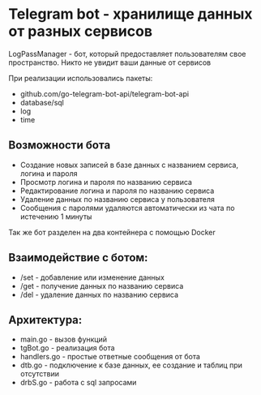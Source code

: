 # Telegram bot - хранилище данных от разных сервисов

LogPassManager - бот, который предоставляет пользователям
свое пространство. Никто не увидит ваши данные от сервисов

При реализации использовались пакеты:
* github.com/go-telegram-bot-api/telegram-bot-api
* database/sql
* log
* time

## Возможности бота
* Создание новых записей в базе данных с названием сервиса, логина и пароля
* Просмотр логина и пароля по названию сервиса
* Редактирование логина и пароля по названию сервиса
* Удаление данных по названию сервиса у пользователя
* Сообщения с паролями удаляются автоматически из чата по
истечению 1 минуты

Так же бот разделен на два контейнера с помощью Docker

## Взаимодействие с ботом:
* /set - добавление или изменение данных
* /get - получение данных по названию сервиса
* /del - удаление данных по названию сервиса

## Архитектура:
* main.go - вызов функций
* tgBot.go - реализация бота
* handlers.go - простые ответные сообщения от бота
* dtb.go - подключение к базе данных, ее создание и таблиц при отсутствии
* drbS.go - работа с sql запросами
